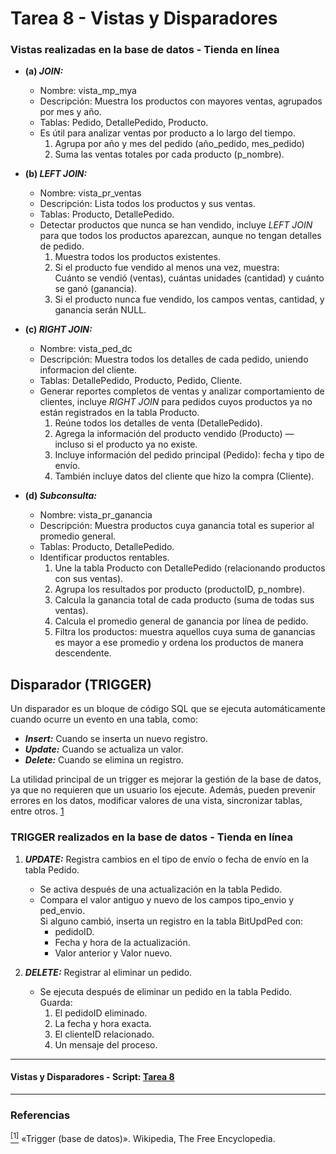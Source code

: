 # Tarea 8 - Vistas y Disparadores

### Vistas realizadas en la base de datos - Tienda en línea

- **(a) _JOIN:_**
    - Nombre: vista_mp_mya
    - Descripción: Muestra los productos con mayores ventas, agrupados por mes y año.
    - Tablas: Pedido, DetallePedido, Producto.
    - Es útil para analizar ventas por producto a lo largo del tiempo.  
        1. Agrupa por año y mes del pedido (año_pedido, mes_pedido) 
        2. Suma las ventas totales por cada producto (p_nombre).

- **(b) _LEFT JOIN:_**
    - Nombre: vista_pr_ventas
    - Descripción: Lista todos los productos y sus ventas.
    - Tablas: Producto, DetallePedido.
    - Detectar productos que nunca se han vendido, incluye _LEFT JOIN_ para que todos los productos aparezcan, aunque no tengan detalles de pedido.
        1. Muestra todos los productos existentes.
        2. Si el producto fue vendido al menos una vez, muestra:  
        Cuánto se vendió (ventas), cuántas unidades (cantidad) y cuánto se ganó (ganancia).
        3. Si el producto nunca fue vendido, los campos ventas, cantidad, y ganancia serán NULL.

- **(c) _RIGHT JOIN:_**
    - Nombre: vista_ped_dc
    - Descripción: Muestra todos los detalles de cada pedido, uniendo informacion del cliente.
    - Tablas: DetallePedido, Producto, Pedido, Cliente.
    - Generar reportes completos de ventas y analizar comportamiento de clientes, incluye _RIGHT JOIN_ para pedidos cuyos productos ya no están registrados en la tabla Producto.
        1. Reúne todos los detalles de venta (DetallePedido).
        2. Agrega la información del producto vendido (Producto) — incluso si el producto ya no existe.
        3. Incluye información del pedido principal (Pedido): fecha y tipo de envío.
        4. También incluye datos del cliente que hizo la compra (Cliente).

- **(d) _Subconsulta:_**
    - Nombre: vista_pr_ganancia
    - Descripción: Muestra productos cuya ganancia total es superior al promedio general.
    -  Tablas: Producto, DetallePedido.
    - Identificar productos rentables.
        1. Une la tabla Producto con DetallePedido (relacionando productos con sus ventas).
        2. Agrupa los resultados por producto (productoID, p_nombre).
        3. Calcula la ganancia total de cada producto (suma de todas sus ventas).
        4. Calcula el promedio general de ganancia por línea de pedido.
        5. Filtra los productos: muestra aquellos cuya suma de ganancias es mayor a ese promedio y ordena los productos de manera descendente.


## Disparador (TRIGGER)

Un disparador es un bloque de código SQL que se ejecuta automáticamente cuando ocurre un evento en una tabla, como:
- **_Insert:_** Cuando se inserta un nuevo registro.
- **_Update:_** Cuando se actualiza un valor.
- **_Delete:_** Cuando se elimina un registro.

La utilidad principal de un trigger es mejorar la gestión de la base de datos, ya que no requieren que un usuario los ejecute. Además, pueden prevenir errores en los datos, modificar valores de una vista, sincronizar tablas, entre otros. [1](https://es.wikipedia.org/wiki/Trigger_(base_de_datos)#:~:text=Un%20trigger%20o%20disparador%20es,las%20que%20se%20encuentra%20asociado.)

### TRIGGER realizados en la base de datos - Tienda en línea

1. **_UPDATE:_** Registra cambios en el tipo de envío o fecha de envío en la tabla Pedido.

    - Se activa después de una actualización en la tabla Pedido.
    - Compara el valor antiguo y nuevo de los campos tipo_envio y ped_envio.  
    Si alguno cambió, inserta un registro en la tabla BitUpdPed con:
        - pedidoID.
        - Fecha y hora de la actualización.
        - Valor anterior y Valor nuevo.

2. **_DELETE:_** Registrar al eliminar un pedido.

    - Se ejecuta después de eliminar un pedido en la tabla Pedido.  
        Guarda:
        1. El pedidoID eliminado.
        2. La fecha y hora exacta.
        3. El clienteID relacionado.
        4. Un mensaje del proceso.

---
#### Vistas y Disparadores - Script: [Tarea 8](View_Trg.sql)
---
### **Referencias**
[<sup>[1]</sup>](https://es.wikipedia.org/wiki/Trigger_(base_de_datos)#:~:text=Un%20trigger%20o%20disparador%20es,las%20que%20se%20encuentra%20asociado.)  «Trigger (base de datos)». Wikipedia, The Free Encyclopedia.